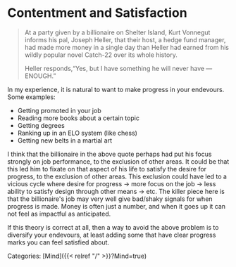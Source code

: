 # Contentment and Satisfaction

> At a party given by a billionaire on Shelter Island, Kurt Vonnegut informs his pal, Joseph Heller, that their host, a hedge fund manager, had made more money in a single day than Heller had earned from his wildly popular novel Catch-22 over its whole history.
> 
> Heller responds,“Yes, but I have something he will never have — ENOUGH.”

In my experience, it is natural to want to make progress in your endevours.
Some examples:

 - Getting promoted in your job
 - Reading more books about a certain topic
 - Getting degrees
 - Ranking up in an ELO system (like chess)
 - Getting new belts in a martial art

I think that the billionaire in the above quote perhaps had put his focus
strongly on job performance, to the exclusion of other areas. It could be that
this led him to fixate on that aspect of his life to satisfy the desire for
progress, to the exclusion of other areas. This exclusion could have led to a
vicious cycle where desire for progress -> more focus on the job -> less
ability to satisfy design through other means -> etc. The killer piece here is
that the billionaire's job may very well give bad/shaky signals for when
progress is made. Money is often just a number, and when it goes up it can not
feel as impactful as anticipated.

If this theory is correct at all, then a way to avoid the above problem is to
diversify your endevours, at least adding some that have clear progress marks
you can feel satisfied about.










Categories: [Mind]({{< relref "/" >}}?Mind=true)